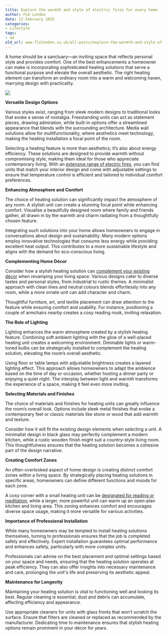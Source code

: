 ```yaml
---
title: Explore the warmth and style of electric fires for every home
author: FLO London
date: 12 February 2025
categories:
- Lifestyle
tags:
- ad
old_url: www.flolondon.co.uk/all-posts/explore-the-warmth-and-style-of-electric-fires-for-every-home.html
---
```


A home should be a sanctuary—an inviting space that reflects personal style and provides comfort. One of the best enhancements a homeowner can make is incorporating sophisticated heating solutions that serve a functional purpose and elevate the overall aesthetic. The right heating element can transform an ordinary room into a warm and welcoming haven, marrying design with practicality.

![](https://images.squarespace-cdn.com/content/v1/5c9534c4af4683461d462c6b/e27a5c25-e262-4e64-b4fe-06a59a34e368/IMG_3135.jpg)

**Versatile Design Options**

Various styles exist, ranging from sleek modern designs to traditional looks that evoke a sense of nostalgia. Freestanding units can act as statement pieces, drawing admiration, while built-in options offer a streamlined appearance that blends with the surrounding architecture. Media wall solutions allow for multifunctionality, where aesthetics meet technology, making the heating installation a focal point of the room.

Selecting a heating feature is more than aesthetics; it’s also about energy efficiency. These solutions are designed to provide warmth without compromising style, making them ideal for those who appreciate contemporary living. With an [extensive range of electric fires](https://www.gr8fires.co.uk/collections/electric-fires), you can find units that match your interior design and come with adjustable settings to ensure that temperature control is efficient and tailored to individual comfort preferences.

**Enhancing Atmosphere and Comfort**

The choice of heating solution can significantly impact the atmosphere of any room. A stylish unit can create a stunning focal point while enhancing comfort. Visualise a beautifully designed room where family and friends gather, all drawn in by the warmth and charm radiating from a thoughtfully chosen feature.

Integrating such solutions into your home allows homeowners to engage in conversations about design and sustainability. Many modern options employ innovative technologies that consume less energy while providing excellent heat output. This contributes to a more sustainable lifestyle and aligns with the demand for eco-conscious living.

**Complementing Home Décor**

Consider how a stylish heating solution can [complement your existing décor](https://www.houseandgarden.co.uk/article/how-to-make-your-interiors-look-cohesive-when-you-own-a-hodgepodge-of-things) when revamping your living space. Various designs cater to diverse tastes and personal styles, from industrial to rustic themes. A minimalist approach with clean lines and neutral colours blends effortlessly into any room, while a more ornate unit can add character and charm.

Thoughtful furniture, art, and textile placement can draw attention to the feature while ensuring comfort and usability. For instance, positioning a couple of armchairs nearby creates a cosy reading nook, inviting relaxation.

**The Role of Lighting**

Lighting enhances the warm atmosphere created by a stylish heating feature. Combining soft ambient lighting with the glow of a well-placed heating unit creates a welcoming environment. Dimmable lights or warm-toned bulbs can be strategically installed to complement the heating solution, elevating the room’s overall aesthetic.

Using floor or table lamps with adjustable brightness creates a layered lighting effect. This approach allows homeowners to adapt the ambience based on the time of day or occasion, whether hosting a dinner party or enjoying a quiet night. The interplay between light and warmth transforms the experience of a space, making it feel even more inviting.

**Selecting Materials and Finishes**

The choice of materials and finishes for heating units can greatly influence the room’s overall look. Options include sleek metal finishes that evoke a contemporary feel or classic materials like stone or wood that add warmth and texture.

Consider how it will fit the existing design elements when selecting a unit. A minimalist design in black glass may perfectly complement a modern kitchen, while a rustic wooden finish might suit a country-style living room. This thoughtfulness ensures that the heating solution becomes a cohesive part of the design narrative.

**Creating Comfort Zones**

An often-overlooked aspect of home design is creating distinct comfort zones within a living space. By strategically placing heating solutions in specific areas, homeowners can define different functions and moods for each zone.

A cosy corner with a small heating unit can be [designated for reading or meditation](https://www.housebeautiful.com/room-decorating/living-family-rooms/g38757875/meditation-room-ideas/), while a larger, more powerful unit can warm up an open-plan kitchen and living area. This zoning enhances comfort and encourages diverse space usage, making it more versatile for various activities.

**Importance of Professional Installation**

While many homeowners may be tempted to install heating solutions themselves, turning to professionals ensures that the job is completed safely and effectively. Expert installation guarantees optimal performance and enhances safety, particularly with more complex units.

Professionals can advise on the best placement and optimal settings based on your space and needs, ensuring that the heating solution operates at peak efficiency. They can also offer insights into necessary maintenance and care, prolonging the unit's life and preserving its aesthetic appeal.

**Maintenance for Longevity**

Maintaining your heating solution is vital to functioning well and looking its best. Regular cleaning is essential; dust and debris can accumulate, affecting efficiency and appearance.

Use appropriate cleaners for units with glass fronts that won’t scratch the surface. Ensure that filters are cleaned or replaced as recommended by the manufacturer. Dedicating time to maintenance ensures that stylish heating options remain prominent in your décor for years.
